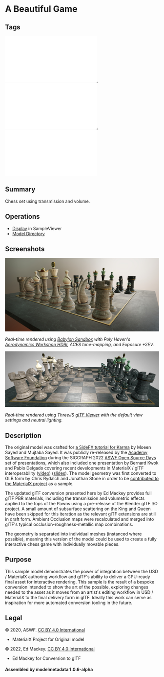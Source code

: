 # A Beautiful Game

## Tags

![showcase](../../Models-showcase.md), ![video](../../Models-video.md), ![extension](../../Models-extension.md)

## Summary

Chess set using transmission and volume.

## Operations

* [Display](https://github.khronos.org/glTF-Sample-Viewer-Release/?model=https://raw.GithubUserContent.com/DRx3D/glTF-Sample-Assets/main/./Models/ABeautifulGame/glTF/ABeautifulGame.gltf) in SampleViewer
* [Model Directory](./)

## Screenshots

![screenshot](screenshot/screenshot-babylonjs.jpg)

_Real-time rendered using [Babylon Sandbox](https://sandbox.babylonjs.com/) with Poly Haven's
[Aerodynamics Workshop HDRI](https://polyhaven.com/a/aerodynamics_workshop),
ACES tone-mapping, and Exposure +2EV._

![screenshot](screenshot/screenshot-threejs.jpg)

_Real-time rendered using ThreeJS [glTF Viewer](https://gltf-viewer.donmccurdy.com/) with the
default view settings and neutral lighting._

## Description

The original model was crafted for
[a SideFX tutorial for Karma](https://www.sidefx.com/tutorials/karma-a-beautiful-game/)
by Moeen Sayed and Mujtaba Sayed. It was publicly re-released by the
[Academy Software Foundation](https://www.aswf.io/) during the SIGGRAPH 2022
[ASWF Open Source Days](https://events.linuxfoundation.org/open-source-days/)
set of presentations, which also included one presentation by Bernard Kwok and Pablo Delgado
covering recent developments in MaterialX / glTF interoperability
([video](https://www.youtube.com/watch?v=TQVwu7UMIgg&list=PL9dZxafYCWmzkET3PX23ahXn67usV0tDH&index=3&t=2181))
([slides](https://www.materialx.org/assets/ASWF_OSD2022_MaterialX_OSL_Final.pdf)).
The model geometry was first converted to GLB form by Chris Rydalch and Jonathan Stone in order to be
[contributed to the MaterialX project](https://github.com/AcademySoftwareFoundation/MaterialX/pull/982)
as a sample.

The updated glTF conversion presented here by Ed Mackey provides full glTF PBR materials, including the
transmission and volumetric effects applied to the tops of the Pawns using a pre-release of the
Blender glTF I/O project. A small amount of subsurface scattering on the King and Queen have
been skipped for this iteration as the relevant glTF extensions are still in draft form.
Ambient Occlusion maps were recalculated and merged into glTF's typical
occlusion-roughness-metallic map combinations.

The geometry is separated into individual meshes (instanced where possible), meaning this
version of the model could be used to create a fully interactive chess game with individually
movable pieces.

## Purpose

This sample model demonstrates the power of integration between the USD / MaterialX authoring
workflow and glTF's ability to deliver a GPU-ready final asset for interactive rendering.
This sample is the result of a bespoke conversion intended to show the art of the possible,
exploring changes needed to the asset as it moves from an artist's editing workflow in
USD / MaterialX to the final delivery form in glTF. Ideally this work can serve as
inspiration for more automated conversion tooling in the future.


## Legal

&copy; 2020, ASWF. [CC BY 4.0 International](https://creativecommons.org/licenses/by/4.0/legalcode)

 - MaterialX Project for Original model

&copy; 2022, Ed Mackey. [CC BY 4.0 International](https://creativecommons.org/licenses/by/4.0/legalcode)

 - Ed Mackey for Conversion to glTF

#### Assembled by modelmetadata 1.0.6-alpha